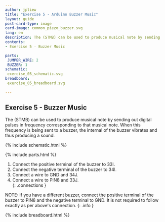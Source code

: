 ```yaml
---
author: jpliew
title: "Exercise 5 - Arduino Buzzer Music"
layout: guide
post-card-type: image
card-image: common_piezo_buzzer.svg
lang: en
description: The (STMB) can be used to produce musical note by sending out digital pulses in frequency corresponding to that musical note. When this frequency is being sent to a buzzer, the internal of the buzzer vibrates and thus producing a sound. In this exercise we will learn how to make Arduino music with buzzer using the (STMB).
contents:
- Exercise 5 - Buzzer Music

parts:
 JUMPER_WIRE: 2
 BUZZER: 1
schematic:
 exercise_05_schematic.svg
breadboard:
 exercise_05_breadboard.svg

---
```


## Exercise 5 - Buzzer Music

The (STMB) can be used to produce musical note by sending out digital pulses in frequency corresponding to that musical note. When this frequency is being sent to a buzzer, the internal of the buzzer vibrates and thus producing a sound.  

{% include schematic.html %}

{% include parts.html %}


1. Connect the positive terminal of the buzzer to 33I.
2. Connect the negative terminal of the buzzer to 34I.
3. Connect a wire to GND and 34J.
4. Connect a wire to PIN8 and 33J.  
{: .connections }

NOTE: If you have a different buzzer, connect the positive terminal of the buzzer to PIN8 and the negative terminal to GND. It is not required to follow exactly as per above's connection.
{: .info }

{% include breadboard.html %}
